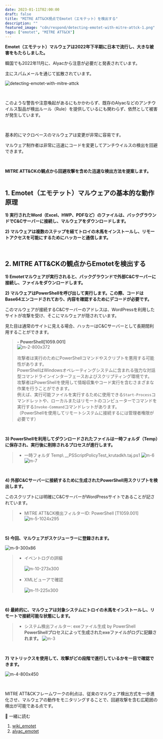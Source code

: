 ```yaml
---
date: 2023-01-11T02:00:00
draft: false
title: "MITRE ATT&CK視点でEmotet（エモテット）を検出する"
description: ""
featured_image: "cdn/respond/detecting-emotet-with-mitre-attck-1.png"
tags: ["emotet", "MITRE ATT&CK"]
---
```


**Emotet（エモテット）マルウェアは2022年下半期に日本で流行し、大きな被害をもたらしました。**

韓国でも2022年11月に、Alyacから注意が必要だと発表されています。

主にスパムメールを通じて拡散されています。
<!--more-->
![detecting-emotet-with-mitre-attck](https://blog.plura.io/cdn/respond/detecting-emotet-with-mitre-attck-1.png)

<br>

このような警告や注意喚起があるにもかかわらず、既存のAlyacなどのアンチウイルス製品が検出ルール（Rule）を提供しているにも関わらず、依然として被害が発生しています。

<br>

基本的にマクロベースのマルウェアは変更が非常に容易です。

マルウェア制作者は非常に迅速にコードを変更してアンチウイルスの検出を回避できます。

<br>

**MITRE ATT&CKの観点から回避攻撃を含めた迅速な検出方法を提案します。**
<br>
<br>

## 1. Emotet（エモテット）マルウェアの基本的な動作原理

**1) 実行されたWord（Excel、HWP、PDFなど）のファイルは、バックグラウンドでC&Cサーバーに接続し、マルウェアをダウンロードします。**

**2) マルウェアは複数のステップを経てトロイの木馬をインストールし、リモートアクセスを可能にするためにハッカーと通信します。**

<br>

## 2. MITRE ATT&CKの観点からEmotetを検出する

**1) Emotetマルウェアが実行されると、バックグラウンドで外部C&Cサーバーに接続し、ファイルをダウンロードします。**
<br>

**2) マルウェアはPowerShellを呼び出して実行します。この際、コードはBase64エンコードされており、内容を確認するためにデコードが必要です。**

このマルウェアが接続するC&Cサーバーのアドレスは、WordPressを利用したサイトが攻撃を受け、そこにマルウェアが隠されています。

見た目は通常のサイトに見える場合、ハッカーはC&Cサーバーとして長期間利用することができます。

> **- PowerShell[1059.001]** <br>
![m-2-800x372](https://github.com/user-attachments/assets/bf898135-6d43-4288-b0e5-4ebfe7995f40)<br><br>
> 攻撃者は実行のためにPowerShellコマンドやスクリプトを悪用する可能性があります。<br>
> PowerShellはWindowsオペレーティングシステムに含まれる強力な対話型コマンドラインインターフェースおよびスクリプティング環境です。<br>
> 攻撃者はPowerShellを使用して情報収集やコード実行を含むさまざまな作業を行うことができます。<br>
> 例えば、実行可能ファイルを実行するために使用できる`Start-Process`コマンドレットや、ローカルまたはリモートのコンピューターでコマンドを実行する`Invoke-Command`コマンドレットがあります。<br>
> （PowerShellを使用してリモートシステムに接続するには管理者権限が必要です）
<br>

**3) PowerShellを利用してダウンロードされたファイルは一時フォルダ（Temp）に保存され、実行後に削除されるプロセスが進行します。**

> - 一時フォルダ Temp\ __PSScriptPolicyTest_krutadkh.taj.ps1
![m-6](https://github.com/user-attachments/assets/9644c444-42b0-4853-b9b6-b6dfbcce83d8)
![m-7](https://github.com/user-attachments/assets/6b163ed0-3015-4502-9a29-4762398b14da)

<br>

**4) 外部C&Cサーバーに接続するために生成されたPowerShell用スクリプトを検出します。**

このスクリプトには明確にC&CサーバーがWordPressサイトであることが記されています。

> - MITRE ATT&CK検出フィルターID: PowerShell [T1059.001]
![m-5-1024x295](https://github.com/user-attachments/assets/4324b75e-3366-4838-8d1a-aaff3a81c0d0)

<br>

**5) 今回、マルウェアがスケジューラーに登録されます。**

![m-9-300x86](https://github.com/user-attachments/assets/1ef730eb-89ea-4982-9803-b8d67fba420b)<br>

> - イベントログの詳細<br><br>
![m-10-273x300](https://github.com/user-attachments/assets/453004ac-dd54-4a6a-a316-c389770fb370)<br><br>
> - XMLビューアで確認<br><br>
![m-11-225x300](https://github.com/user-attachments/assets/899ec693-cb58-4743-bc32-5b37356c99a4)

<br>

**6) 最終的に、マルウェアは対象システムにトロイの木馬をインストールし、リモートで接続可能な状態にします。**<br>
> - システム検出フィルター: exeファイル生成 by PowerShell <br>
> **PowerShellプロセスによって生成されたexeファイルがログに記録されます。**
![m-3](https://github.com/user-attachments/assets/0b9e940d-b66a-4370-a362-e2bd40283e34)

<br>

**7) マトリックスを使用して、攻撃がどの段階で進行しているかを一目で確認できます。**

![m-4-800x450](https://github.com/user-attachments/assets/6e9624b2-869e-484c-b0af-d17bafdb84e5)

<br>

MITRE ATT&CKフレームワークの利点は、従来のマルウェア検出方式を一歩進化させ、マルウェアの動作をモニタリングすることで、回避攻撃を含む広範囲の検出が可能である点です。

📖 一緒に読む

1. [wiki_emotet](https://en.wikipedia.org/wiki/Emotet)
2. [alyac_emotet](https://blog.alyac.co.kr/4971)
